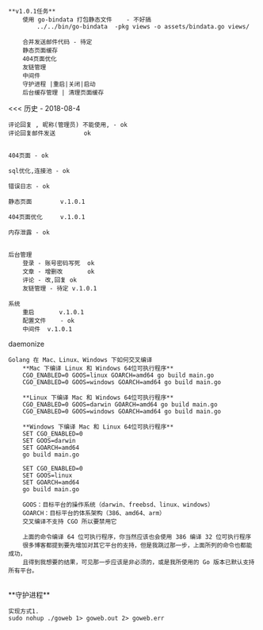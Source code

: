     
    **v1.0.1任务**
        使用 go-bindata 打包静态文件    - 不好搞
            ../../bin/go-bindata  -pkg views -o assets/bindata.go views/
        
        合并发送邮件代码 - 待定
        静态页面缓存
        404页面优化
        友链管理
        中间件
        守护进程 |重启|关闭|启动
        后台缓存管理 | 清理页面缓存



<<< 历史 - 2018-08-4

    评论回复 , 昵称(管理员) 不能使用, - ok
    评论回复邮件发送        ok
    
    
    404页面 - ok
    
    sql优化,连接池 - ok
    
    错误日志 - ok
    
    静态页面        v.1.0.1
    
    404页面优化     v.1.0.1
    
    内存泄露 - ok


    后台管理
        登录 - 账号密码写死  ok
        文章 - 增删改       ok
        评论 - 改,回复 ok
        友链管理 - 待定 v.1.0.1
    
    系统
        重启       v.1.0.1
        配置文件    - ok
        中间件  v.1.0.1

    
    

daemonize

    Golang 在 Mac、Linux、Windows 下如何交叉编译
        **Mac 下编译 Linux 和 Windows 64位可执行程序**
        CGO_ENABLED=0 GOOS=linux GOARCH=amd64 go build main.go
        CGO_ENABLED=0 GOOS=windows GOARCH=amd64 go build main.go
        
        **Linux 下编译 Mac 和 Windows 64位可执行程序**
        CGO_ENABLED=0 GOOS=darwin GOARCH=amd64 go build main.go
        CGO_ENABLED=0 GOOS=windows GOARCH=amd64 go build main.go

        **Windows 下编译 Mac 和 Linux 64位可执行程序**
        SET CGO_ENABLED=0
        SET GOOS=darwin
        SET GOARCH=amd64
        go build main.go
        
        SET CGO_ENABLED=0
        SET GOOS=linux
        SET GOARCH=amd64
        go build main.go
        
        GOOS：目标平台的操作系统（darwin、freebsd、linux、windows） 
        GOARCH：目标平台的体系架构（386、amd64、arm） 
        交叉编译不支持 CGO 所以要禁用它
        
        上面的命令编译 64 位可执行程序，你当然应该也会使用 386 编译 32 位可执行程序 
        很多博客都提到要先增加对其它平台的支持，但是我跳过那一步，上面所列的命令也都能成功，
        且得到我想要的结果，可见那一步应该是非必须的，或是我所使用的 Go 版本已默认支持所有平台。




<br>
**守护进程**
    
    实现方式1.
    sudo nohup ./goweb 1> goweb.out 2> goweb.err




